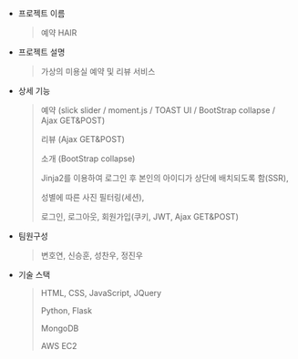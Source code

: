 - 프로젝트 이름
     > 예약 HAIR

- 프로젝트 설명
     > 가상의 미용실 예약 및 리뷰 서비스

- 상세 기능 
     > 예약 (slick slider / moment.js / TOAST UI / BootStrap collapse / Ajax GET&POST)
     > 
     > 리뷰 (Ajax GET&POST)
     > 
     > 소개 (BootStrap collapse)
     > 
     > Jinja2를 이용하여 로그인 후 본인의 아이디가 상단에 배치되도록 함(SSR),
     > 
     > 성별에 따른 사진 필터링(세션),
     > 
     > 로그인, 로그아웃, 회원가입(쿠키, JWT, Ajax GET&POST)

- 팀원구성
    > 변호연, 신승훈, 성찬우, 정진우
     
- 기술 스택
    > HTML, CSS, JavaScript, JQuery
    > 
    > Python, Flask
    > 
    > MongoDB
    > 
    > AWS EC2
